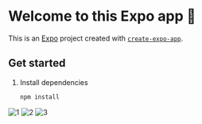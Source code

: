 # Welcome to this Expo app 👋

This is an [Expo](https://expo.dev) project created with [`create-expo-app`](https://www.npmjs.com/package/create-expo-app).

## Get started

1. Install dependencies

   ```bash
   npm install
   ```
![1](https://github.com/user-attachments/assets/f262fa9d-e914-4fbd-88bd-6e5d62f07577)
![2](https://github.com/user-attachments/assets/59dec09f-d243-407d-891a-932ff3a2883a)
![3](https://github.com/user-attachments/assets/2e2dcea1-48b9-42a3-8b86-be9490277cb9)



